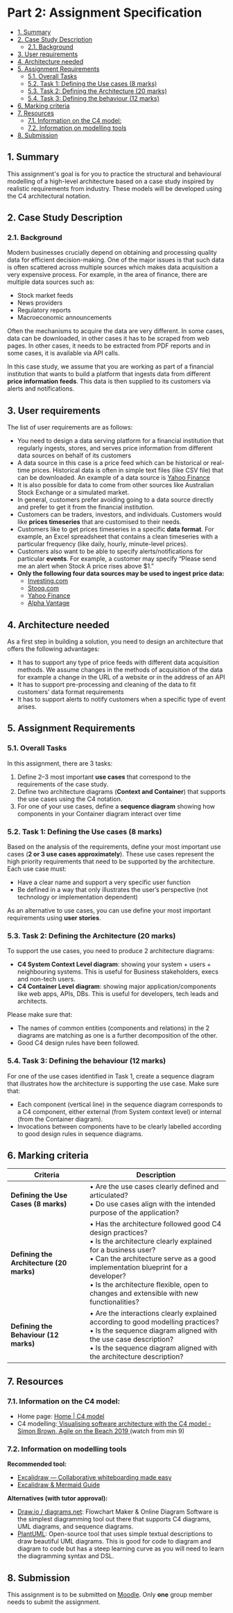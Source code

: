# Part 2: Assignment Specification <!-- omit in toc -->

- [1. Summary](#1-summary)
- [2. Case Study Description](#2-case-study-description)
  - [2.1. Background](#21-background)
- [3. User requirements](#3-user-requirements)
- [4. Architecture needed](#4-architecture-needed)
- [5. Assignment Requirements](#5-assignment-requirements)
  - [5.1. Overall Tasks](#51-overall-tasks)
  - [5.2. Task 1: Defining the Use cases (8 marks)](#52-task-1-defining-the-use-cases-8-marks)
  - [5.3. Task 2: Defining the Architecture (20 marks)](#53-task-2-defining-the-architecture-20-marks)
  - [5.4. Task 3: Defining the behaviour (12 marks)](#54-task-3-defining-the-behaviour-12-marks)
- [6. Marking criteria](#6-marking-criteria)
- [7. Resources](#7-resources)
  - [7.1. Information on the C4 model:](#71-information-on-the-c4-model)
  - [7.2. Information on modelling tools](#72-information-on-modelling-tools)
- [8. Submission](#8-submission)

## 1. Summary

This assignment's goal is for you to practice the structural and behavioural modelling of a high-level architecture based on a case study inspired by realistic requirements from industry. These models will be developed using the C4 architectural notation.

## 2. Case Study Description

### 2.1. Background

Modern businesses crucially depend on obtaining and processing quality data for efficient decision-making. One of the major issues is that such data is often scattered across multiple sources which makes data acquisition a very expensive process. For example, in the area of finance, there are multiple data sources such as:

- Stock market feeds
- News providers
- Regulatory reports
- Macroeconomic announcements

Often the mechanisms to acquire the data are very different. In some cases, data can be downloaded, in other cases it has to be scraped from web pages. In other cases, it needs to be extracted from PDF reports and in some cases, it is available via API calls.

In this case study, we assume that you are working as part of a financial institution that wants to build a platform that ingests data from different **price information feeds**. This data is then supplied to its customers via alerts and notifications.

## 3. User requirements

The list of user requirements are as follows:

- You need to design a data serving platform for a financial institution that regularly ingests, stores, and serves price information from different data sources on behalf of its customers
- A data source in this case is a price feed which can be historical or real-time prices. Historical data is often in simple text files (like CSV file) that can be downloaded. An example of a data source is [Yahoo Finance](https://au.finance.yahoo.com/)
- It is also possible for data to come from other sources like Australian Stock Exchange or a simulated market.
- In general, customers prefer avoiding going to a data source directly and prefer to get it from the financial institution.
- Customers can be traders, investors, and individuals. Customers would like **prices timeseries** that are customised to their needs.
- Customers like to get prices timeseries in a specific **data format**. For example, an Excel spreadsheet that contains a clean timeseries with a particular frequency (like daily, hourly, minute-level prices).
- Customers also want to be able to specify alerts/notifications for particular **events**. For example, a customer may specify “Please send me an alert when Stock A price rises above $1.”
- **Only the following four data sources may be used to ingest price data:**
  - [Investing.com](https://www.investing.com)
  - [Stooq.com](https://stooq.com)
  - [Yahoo Finance](https://au.finance.yahoo.com)
  - [Alpha Vantage](https://www.alphavantage.co)

## 4. Architecture needed

As a first step in building a solution, you need to design an architecture that offers the following advantages:

- It has to support any type of price feeds with different data acquisition methods. We assume changes in the methods of acquisition of the data for example a change in the URL of a website or in the address of an API
- It has to support pre-processing and cleaning of the data to fit customers' data format requirements
- It has to support alerts to notify customers when a specific type of event arises.

## 5. Assignment Requirements

### 5.1. Overall Tasks

In this assignment, there are 3 tasks:

1. Define 2–3 most important **use cases** that correspond to the requirements of the case study.
2. Define two architecture diagrams (**Context and Container**) that supports the use cases using the C4 notation.
3. For one of your use cases, define a **sequence diagram** showing how components in your Container diagram interact over time

### 5.2. Task 1: Defining the Use cases (8 marks)

Based on the analysis of the requirements, define your most important use cases (**2 or 3 use cases approximately**). These use cases represent the high priority requirements that need to be supported by the architecture. Each use case must:

- Have a clear name and support a very specific user function
- Be defined in a way that only illustrates the userʼs perspective (not technology or implementation dependent)

As an alternative to use cases, you can use define your most important requirements using **user stories**.

### 5.3. Task 2: Defining the Architecture (20 marks)

To support the use cases, you need to produce 2 architecture diagrams:

- **C4 System Context Level diagram**: showing your system + users + neighbouring systems. This is useful for Business stakeholders, execs and non-tech users.
- **C4 Container Level diagram**: showing major application/components like web apps, APIs, DBs. This is useful for developers, tech leads and architects.

Please make sure that:

- The names of common entities (components and relations) in the 2 diagrams are matching as one is a further decomposition of the other.
- Good C4 design rules have been followed.

### 5.4. Task 3: Defining the behaviour (12 marks)

For one of the use cases identified in Task 1, create a sequence diagram that illustrates how the architecture is supporting the use case. Make sure that:

- Each component (vertical line) in the sequence diagram corresponds to a C4 component, either external (from System context level) or internal (from the Container diagram).
- Invocations between components have to be clearly labelled according to good design rules in sequence diagrams.

## 6. Marking criteria

| Criteria                                 | Description                                                                                                                                                                                                                                                                                               |
| ---------------------------------------- | --------------------------------------------------------------------------------------------------------------------------------------------------------------------------------------------------------------------------------------------------------------------------------------------------------- |
| **Defining the Use Cases (8 marks)**     | • Are the use cases clearly defined and articulated?<br>• Do use cases align with the intended purpose of the application?                                                                                                                                                                                |
| **Defining the Architecture (20 marks)** | • Has the architecture followed good C4 design practices?<br>• Is the architecture clearly explained for a business user?<br>• Can the architecture serve as a good implementation blueprint for a developer?<br>• Is the architecture flexible, open to changes and extensible with new functionalities? |
| **Defining the Behaviour (12 marks)**    | • Are the interactions clearly explained according to good modelling practices?<br>• Is the sequence diagram aligned with the use case description?<br>• Is the sequence diagram aligned with the architecture description?                                                                               |

## 7. Resources

### 7.1. Information on the C4 model:

- Home page: [Home | C4 model](https://c4model.com)
- C4 modelling:[ Visualising software architecture with the C4 model - Simon Brown, Agile on the Beach 2019 ](https://www.youtube.com/watch?v=x2-rSnhpw0g&t=785s)(watch from min 9)

### 7.2. Information on modelling tools

**Recommended tool:**

- [Excalidraw — Collaborative whiteboarding made easy](https://excalidraw.com)
- [Excalidraw & Mermaid Guide](https://cgi.cse.unsw.edu.au/~cs2511/25T2/setup/excalidraw-mermaid)

**Alternatives (with tutor approval):**

- [Draw.io / diagrams.net](https://app.diagrams.net): Flowchart Maker & Online Diagram Software is the simplest diagramming tool out there that supports C4 diagrams, UML diagrams, and sequence diagrams.
- [PlantUML](https://plantuml.com): Open-source tool that uses simple textual descriptions to draw beautiful UML diagrams. This is good for code to diagram and diagram to code but has a steep learning curve as you will need to learn the diagramming syntax and DSL.

## 8. Submission

This assignment is to be submitted on [Moodle](https://moodle.telt.unsw.edu.au/mod/turnitintooltwo/view.php?id=7987670). Only **one** group member needs to submit the assignment.
